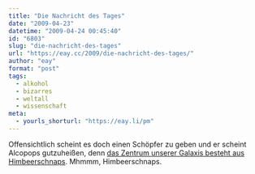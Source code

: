 ```yaml
---
title: "Die Nachricht des Tages"
date: "2009-04-23"
datetime: "2009-04-24 00:45:40"
id: "6803"
slug: "die-nachricht-des-tages"
url: "https://eay.cc/2009/die-nachricht-des-tages/"
author: "eay"
format: "post"
tags:
  - alkohol
  - bizarres
  - weltall
  - wissenschaft
meta:
  - yourls_shorturl: "https://eay.li/pm"
---
```


Offensichtlich scheint es doch einen Schöpfer zu geben und er scheint Alcopops gutzuheißen, denn [das Zentrum unserer Galaxis besteht aus Himbeerschnaps](http://www.nerdcore.de/wp/2009/04/23/omg-its-full-of-himbeeren/). Mhmmm, Himbeerschnaps.
